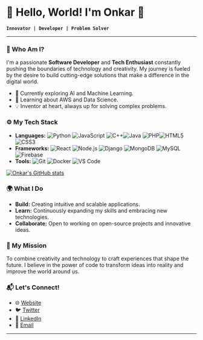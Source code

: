 # 🌌 Hello, World! I'm Onkar 🚀

**`Innovator | Developer | Problem Solver`**

---

### 🧠 Who Am I?
I'm a passionate **Software Developer** and **Tech Enthusiast** constantly pushing the boundaries of technology and creativity. My journey is fueled by the desire to build cutting-edge solutions that make a difference in the digital world.

- 🔭 Currently exploring AI and Machine Learning.
- 🌱 Learning about AWS and Data Science.
- 💡 Inventor at heart, always up for solving complex problems.

### ⚙️ My Tech Stack
- **Languages:** ![Python](https://img.shields.io/badge/-Python-3776AB?style=flat&logo=python&logoColor=white) ![JavaScript](https://img.shields.io/badge/-JavaScript-F7DF1E?style=flat&logo=javascript&logoColor=black) ![C++](https://img.shields.io/badge/-C++-00599C?style=flat&logo=c%2B%2B&logoColor=white)![Java](https://img.shields.io/badge/-Java-007396?style=flat&logo=java&logoColor=white) ![PHP](https://img.shields.io/badge/-PHP-777BB4?style=flat&logo=php&logoColor=white)![HTML5](https://img.shields.io/badge/-HTML5-E34F26?style=flat&logo=html5&logoColor=white)  ![CSS3](https://img.shields.io/badge/-CSS3-1572B6?style=flat&logo=css3&logoColor=white)  
- **Frameworks:** ![React](https://img.shields.io/badge/-React-61DAFB?style=flat&logo=react&logoColor=black) ![Node.js](https://img.shields.io/badge/-Node.js-339933?style=flat&logo=node.js&logoColor=white) ![Django](https://img.shields.io/badge/-Django-092E20?style=flat&logo=django&logoColor=white) ![MongoDB](https://img.shields.io/badge/-MongoDB-47A248?style=flat&logo=mongodb&logoColor=white)  ![MySQL](https://img.shields.io/badge/-MySQL-4479A1?style=flat&logo=mysql&logoColor=white) ![Firebase](https://img.shields.io/badge/-Firebase-FFCA28?style=flat&logo=firebase&logoColor=black)
- **Tools:** ![Git](https://img.shields.io/badge/-Git-F05032?style=flat&logo=git&logoColor=white) ![Docker](https://img.shields.io/badge/-Docker-2496ED?style=flat&logo=docker&logoColor=white) ![VS Code](https://img.shields.io/badge/-VS%20Code-007ACC?style=flat&logo=visual-studio-code&logoColor=white)

 [![Onkar's GitHub stats](https://github-readme-stats.vercel.app/api?username=Onkar3333)](https://github.com/anuraghazra/github-readme-stats)

### 🌍 What I Do
- **Build:** Creating intuitive and scalable applications.
- **Learn:** Continuously expanding my skills and embracing new technologies.
- **Collaborate:** Open to working on open-source projects and innovative ideas.

### 🎯 My Mission
To combine creativity and technology to craft experiences that shape the future. I believe in the power of code to transform ideas into reality and improve the world around us.

### 📬 Let's Connect!
- 🌐 [Website](https://onkar3333.github.io/personal-website/)
- 🐦 [Twitter](https://x.com/Onkar_Bansode_7)
- 💼 [LinkedIn](https://linkedin.com/in/onkarbansode)
- 📧 [Email](mailto:onkarbansode3333@gmail.com)

---

